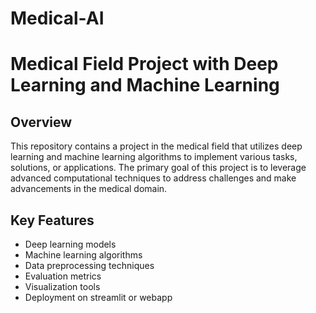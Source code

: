 # Medical-AI
# Medical Field Project with Deep Learning and Machine Learning

## Overview

This repository contains a project in the medical field that utilizes deep learning and machine learning algorithms to 
implement various tasks, solutions, or applications. The primary goal of this project is to leverage advanced computational 
techniques to address challenges and make advancements in the medical domain.


## Key Features



- Deep learning models
- Machine learning algorithms
- Data preprocessing techniques
- Evaluation metrics
- Visualization tools
- Deployment on streamlit or webapp


